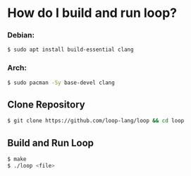 # How do I build and run loop?
### Debian:
```sh
$ sudo apt install build-essential clang
```
### Arch:
```sh
$ sudo pacman -Sy base-devel clang  
```

## Clone Repository
```sh
$ git clone https://github.com/loop-lang/loop && cd loop
```

## Build and Run Loop
```sh
$ make
$ ./loop <file>
```
